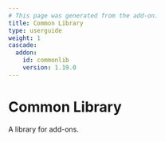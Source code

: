 ```yaml
---
# This page was generated from the add-on.
title: Common Library
type: userguide
weight: 1
cascade:
  addon:
    id: commonlib
    version: 1.19.0
---
```


# Common Library

A library for add-ons.
